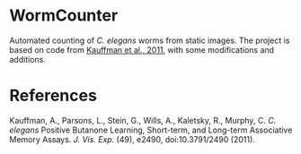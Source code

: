 # WormCounter

Automated counting of *C. elegans* worms from static images. The project is based on code from [Kauffman et al., 2011](https://www.jove.com/video/2490/c-elegans-positive-butanone-learning-short-term-long-term-associative), with some modifications and additions.

# References

Kauffman, A., Parsons, L., Stein, G., Wills, A., Kaletsky, R., Murphy, C. *C. elegans* Positive Butanone Learning, Short-term, and Long-term Associative Memory Assays. *J. Vis. Exp.* (49), e2490, doi:10.3791/2490 (2011).